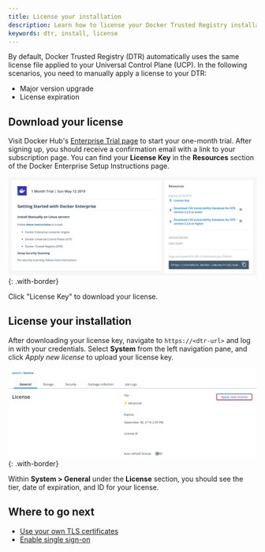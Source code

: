 ```yaml
---
title: License your installation
description: Learn how to license your Docker Trusted Registry installation.
keywords: dtr, install, license
---
```


By default, Docker Trusted Registry (DTR) automatically uses the same license file applied to
your Universal Control Plane (UCP). In the following scenarios, you need to
manually apply a license to your DTR:

* Major version upgrade
* License expiration


## Download your license

Visit Docker Hub's [Enterprise Trial page](https://hub.docker.com/editions/enterprise/docker-ee-trial) to start your one-month trial. After signing up, you should receive a confirmation email with a link to your subscription page. You can find your **License Key** in the **Resources** section of the Docker Enterprise Setup Instructions page.  

![](/ee/dtr/images/license-1.png){: .with-border}

Click "License Key" to download your license.

## License your installation

After downloading your license key, navigate to `https://<dtr-url>` and log in with your credentials.
Select **System** from the left navigation pane, and click *Apply new license* to upload your license
key.

![](/ee/dtr/images/license-2.png){: .with-border}

Within **System > General** under the **License** section, you should see the tier, date of expiration, and ID for your license. 

## Where to go next

- [Use your own TLS certificates](use-your-own-tls-certificates)
- [Enable single sign-on](enable-single-sign-on)
